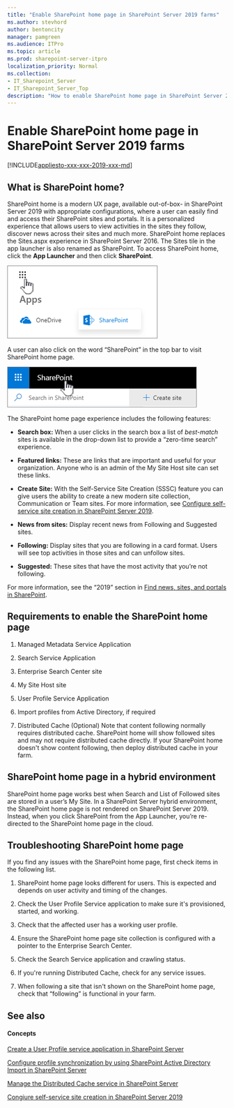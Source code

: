 ```yaml
---
title: "Enable SharePoint home page in SharePoint Server 2019 farms"
ms.author: stevhord
author: bentoncity
manager: pamgreen
ms.audience: ITPro
ms.topic: article
ms.prod: sharepoint-server-itpro
localization_priority: Normal
ms.collection:
- IT_Sharepoint_Server
- IT_Sharepoint_Server_Top
description: "How to enable SharePoint home page in SharePoint Server 2019 farms."
---
```


# Enable SharePoint home page in SharePoint Server 2019 farms

[!INCLUDE[appliesto-xxx-xxx-2019-xxx-md](../includes/appliesto-xxx-xxx-2019-xxx-md.md)]

## What is SharePoint home?
<a name="section1"> </a>

SharePoint home is a modern UX page, available out-of-box- in SharePoint Server 2019 with appropriate configurations, where a user can easily find and access their SharePoint sites and portals. It is a personalized experience that allows users to view activities in the sites they follow, discover news across their sites and much more. SharePoint home replaces the Sites.aspx experience in SharePoint Server 2016. The Sites tile in the app launcher is also renamed as SharePoint. To access SharePoint home, click the **App Launcher** and then click **SharePoint**.

![App Launcheer](../media/SP2019_App_launcher_2.png)

A user can also click on the word “SharePoint” in the top bar to visit SharePoint home page.

![Top Bar Launcher](../media/SP2019_TopBar_2.png)

The SharePoint home page experience includes the following features:

  - **Search box:** When a user clicks in the search box a list of *best-match* sites is available in the drop-down list to provide a &#8220;zero-time search&#8221; experience.

  - **Featured links:** These are links that are important and useful for your organization. Anyone who is an admin of the My Site Host site can set these links.

  - **Create Site:** With the Self-Service Site Creation (SSSC) feature you can give users the ability to create a new modern site collection, Communication or Team sites. For more information, see [Configure self-service site creation in SharePoint Server 2019](https://docs.microsoft.com/en-us/SharePoint/sites/configure-self-service-site-creation-in-sharepoint-server-2019).

  - **News from sites:** Display recent news from Following and Suggested sites.

  - **Following:** Display sites that you are following in a card format. Users will see top activities in those sites and can unfollow sites.

  - **Suggested:** These sites that have the most activity that you’re not following.

For more information, see the &#8220;2019&#8221; section in [Find news, sites, and portals in SharePoint](https://support.office.com/en-us/article/find-news-sites-and-portals-in-sharepoint-6b85097a-87e0-4611-a29a-dfd49b1a1220).

## Requirements to enable the SharePoint home page
<a name="section2"> </a>

1. Managed Metadata Service Application

2. Search Service Application 

3. Enterprise Search Center site

4. My Site Host site

5. User Profile Service Application

6. Import profiles from Active Directory, if required

7. Distributed Cache (Optional) Note that content following normally requires distributed cache. SharePoint home will show followed sites and may not require distributed cache directly. If your SharePoint home doesn't show content following, then deploy distributed cache in your farm.
 
## SharePoint home page in a hybrid environment

SharePoint home page works best when Search and List of Followed sites are stored in a user’s My Site. In a SharePoint Server hybrid environment, the SharePoint home page is not rendered on SharePoint Server 2019. Instead, when you click SharePoint from the App Launcher, you’re re-directed to the SharePoint home page in the cloud.

## Troubleshooting SharePoint home page
<a name="section3"> </a>

If you find any issues with the SharePoint home page, first check items in the following list.

1. SharePoint home page looks different for users. This is expected and depends on user activity and timing of the changes.

2. Check the User Profile Service application to make sure it's provisioned, started, and working.

3. Check that the affected user has a working user profile.

4. Ensure the SharePoint home page site collection is configured with a pointer to the Enterprise Search Center.

5. Check the Search Service application and crawling status.

6. If you're running Distributed Cache, check for any service issues.

7. When following a site that isn't shown on the SharePoint home page, check that &#8220;following&#8221; is functional in your farm.

## See also

#### Concepts

[Create a User Profile service application in SharePoint Server](https://docs.microsoft.com/en-us/SharePoint/install/create-a-user-profile-service-application)

[Configure profile synchronization by using SharePoint Active Directory Import in SharePoint Server](https://docs.microsoft.com/en-us/sharepoint/administration/configure-profile-synchronization-by-using-sharepoint-active-directory-import)

[Manage the Distributed Cache service in SharePoint Server](https://docs.microsoft.com/en-us/sharepoint/administration/manage-the-distributed-cache-service)

[Congiure self-service site creation in SharePoint Server 2019](https://docs.microsoft.com/en-us/sharepoint/sites/configure-self-service-site-creation-in-sharepoint-server-2019)